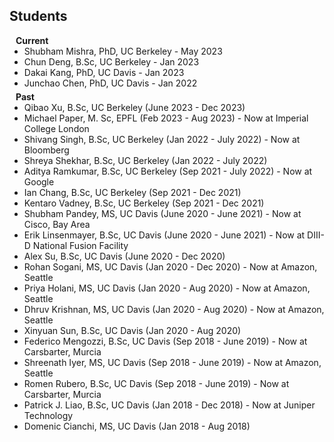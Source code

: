## Students


<h4 style="margin:0 10px 0;">Current</h4>

<ul style="margin:0 0 5px;">
  <li><autocolor> Shubham Mishra, PhD, UC Berkeley - May 2023 </autocolor></li>
  <li><autocolor> Chun Deng, B.Sc, UC Berkeley  - Jan 2023</autocolor></li>
  <li><autocolor> Dakai Kang, PhD, UC Davis - Jan 2023</autocolor></li>
  <li><autocolor> Junchao Chen, PhD, UC Davis - Jan 2022</autocolor></li>
</ul>



<h4 style="margin:0 10px 0;">Past</h4>

<ul style="margin:0 0 5px;">
  <li><autocolor> Qibao Xu, B.Sc, UC Berkeley (June 2023 - Dec 2023)</autocolor></li>
  <li><autocolor> Michael Paper, M. Sc, EPFL (Feb 2023 - Aug 2023) - Now at Imperial College London</autocolor></li>
  <li><autocolor> Shivang Singh, B.Sc, UC Berkeley (Jan 2022 - July 2022) - Now at Bloomberg</autocolor></li>
  <li><autocolor> Shreya Shekhar, B.Sc, UC Berkeley (Jan 2022 - July 2022)</autocolor></li>
  <li><autocolor> Aditya Ramkumar, B.Sc, UC Berkeley (Sep 2021 - July 2022) - Now at Google</autocolor></li>
  <li><autocolor> Ian Chang, B.Sc, UC Berkeley (Sep 2021 - Dec 2021)</autocolor></li>
  <li><autocolor> Kentaro Vadney, B.Sc, UC Berkeley (Sep 2021 - Dec 2021)</autocolor></li>
  <li><autocolor> Shubham Pandey, MS, UC Davis (June 2020 - June 2021) - Now at Cisco, Bay Area</autocolor></li>
  <li><autocolor> Erik Linsenmayer, B.Sc, UC Davis (June 2020 - June 2021) - Now at DIII-D National Fusion Facility</autocolor></li>
  <li><autocolor> Alex Su, B.Sc, UC Davis (June 2020 - Dec 2020)</autocolor></li>
  <li><autocolor> Rohan Sogani, MS, UC Davis (Jan 2020 - Dec 2020) - Now at Amazon, Seattle</autocolor></li>
  <li><autocolor> Priya Holani, MS, UC Davis (Jan 2020 - Aug 2020) - Now at Amazon, Seattle</autocolor></li>
  <li><autocolor> Dhruv Krishnan, MS, UC Davis (Jan 2020 - Aug 2020) - Now at Amazon, Seattle</autocolor></li>
  <li><autocolor> Xinyuan Sun, B.Sc, UC Davis (Jan 2020 - Aug 2020)</autocolor></li>
  <li><autocolor> Federico Mengozzi, B.Sc, UC Davis (Sep 2018 - June 2019) - Now at Carsbarter, Murcia</autocolor></li>
  <li><autocolor> Shreenath Iyer, MS, UC Davis (Sep 2018 - June 2019) - Now at Amazon, Seattle</autocolor></li>
  <li><autocolor> Romen Rubero, B.Sc, UC Davis (Sep 2018 - June 2019) - Now at Carsbarter, Murcia</autocolor></li>
  <li><autocolor> Patrick J. Liao, B.Sc, UC Davis (Jan 2018 - Dec 2018) - Now at Juniper Technology</autocolor></li>
  <li><autocolor> Domenic Cianchi, MS, UC Davis (Jan 2018 - Aug 2018)</autocolor></li>
</ul>


